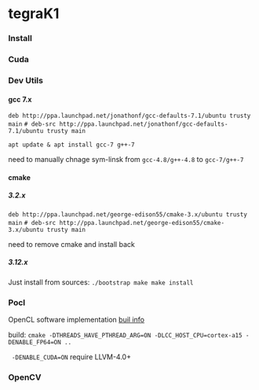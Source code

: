 tegraK1
========================

### Install

### Cuda

### Dev Utils


#### gcc 7.x
`deb http://ppa.launchpad.net/jonathonf/gcc-defaults-7.1/ubuntu trusty main`
`# deb-src http://ppa.launchpad.net/jonathonf/gcc-defaults-7.1/ubuntu trusty main`

`apt update & apt install gcc-7 g++-7`

need to manually chnage sym-linsk from `gcc-4.8/g++-4.8` to `gcc-7/g++-7`

#### cmake 

##### 3.2.x
`deb http://ppa.launchpad.net/george-edison55/cmake-3.x/ubuntu trusty main`
`# deb-src http://ppa.launchpad.net/george-edison55/cmake-3.x/ubuntu trusty main`

need to remove cmake and install back

##### 3.12.x
Just install from sources:
`./bootstrap
  make
  make install`
### Pocl

OpenCL software implementation
[buil info ](https://github.com/pocl/pocl/blob/master/doc/sphinx/source/install.rst)

build:
`cmake -DTHREADS_HAVE_PTHREAD_ARG=ON -DLCC_HOST_CPU=cortex-a15 -DENABLE_FP64=ON ..`

` -DENABLE_CUDA=ON` require LLVM-4.0+
### OpenCV
